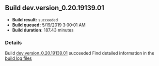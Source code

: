 ## Build dev.version_0.20.19139.01
- **Build result:** `succeeded`
- **Build queued:** 5/19/2019 3:00:01 AM
- **Build duration:** 187.43 minutes
### Details
Build [dev.version_0.20.19139.01](https://winappstudio.visualstudio.com/web/build.aspx?pcguid=a4ef43be-68ce-4195-a619-079b4d9834c2&builduri=vstfs%3a%2f%2f%2fBuild%2fBuild%2f27991) succeeded
Find detailed information in the [build log files](https://uwpctdiags.blob.core.windows.net/buildlogs/dev.version_0.20.19139.01_logs.zip)

